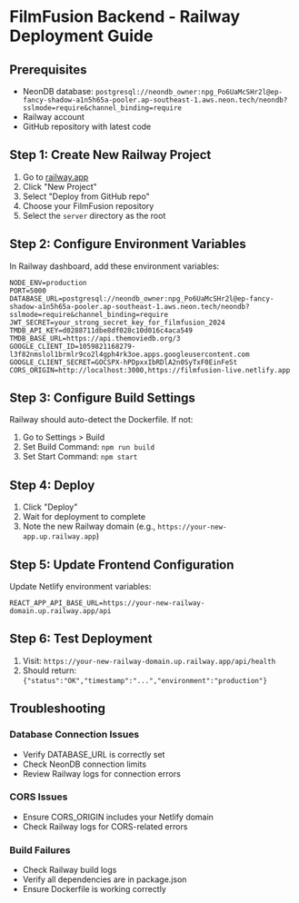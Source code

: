 # FilmFusion Backend - Railway Deployment Guide

## Prerequisites
- NeonDB database: `postgresql://neondb_owner:npg_Po6UaMcSHr2l@ep-fancy-shadow-a1n5h65a-pooler.ap-southeast-1.aws.neon.tech/neondb?sslmode=require&channel_binding=require`
- Railway account
- GitHub repository with latest code

## Step 1: Create New Railway Project

1. Go to [railway.app](https://railway.app)
2. Click "New Project"
3. Select "Deploy from GitHub repo"
4. Choose your FilmFusion repository
5. Select the `server` directory as the root

## Step 2: Configure Environment Variables

In Railway dashboard, add these environment variables:

```
NODE_ENV=production
PORT=5000
DATABASE_URL=postgresql://neondb_owner:npg_Po6UaMcSHr2l@ep-fancy-shadow-a1n5h65a-pooler.ap-southeast-1.aws.neon.tech/neondb?sslmode=require&channel_binding=require
JWT_SECRET=your_strong_secret_key_for_filmfusion_2024
TMDB_API_KEY=d0288711dbe8df028c10d016c4aca549
TMDB_BASE_URL=https://api.themoviedb.org/3
GOOGLE_CLIENT_ID=1059821168279-l3f82nmslol1brmlr9co2l4gph4rk3oe.apps.googleusercontent.com
GOOGLE_CLIENT_SECRET=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
CORS_ORIGIN=http://localhost:3000,https://filmfusion-live.netlify.app
```

## Step 3: Configure Build Settings

Railway should auto-detect the Dockerfile. If not:
1. Go to Settings > Build
2. Set Build Command: `npm run build`
3. Set Start Command: `npm start`

## Step 4: Deploy

1. Click "Deploy"
2. Wait for deployment to complete
3. Note the new Railway domain (e.g., `https://your-new-app.up.railway.app`)

## Step 5: Update Frontend Configuration

Update Netlify environment variables:
```
REACT_APP_API_BASE_URL=https://your-new-railway-domain.up.railway.app/api
```

## Step 6: Test Deployment

1. Visit: `https://your-new-railway-domain.up.railway.app/api/health`
2. Should return: `{"status":"OK","timestamp":"...","environment":"production"}`

## Troubleshooting

### Database Connection Issues
- Verify DATABASE_URL is correctly set
- Check NeonDB connection limits
- Review Railway logs for connection errors

### CORS Issues
- Ensure CORS_ORIGIN includes your Netlify domain
- Check Railway logs for CORS-related errors

### Build Failures
- Check Railway build logs
- Verify all dependencies are in package.json
- Ensure Dockerfile is working correctly
